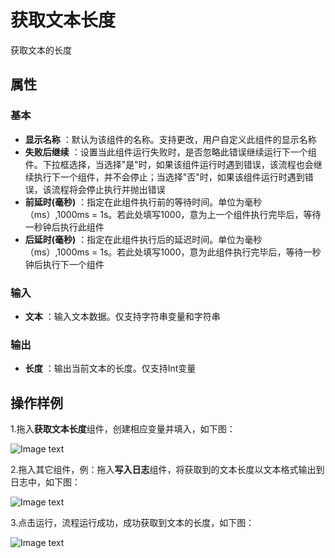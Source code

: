 # 获取文本长度

获取文本的长度

## 属性

### 基本

- **显示名称** ：默认为该组件的名称。支持更改，用户自定义此组件的显示名称
- **失败后继续** ：设置当此组件运行失败时，是否忽略此错误继续运行下一个组件。下拉框选择，当选择"是"时，如果该组件运行时遇到错误，该流程也会继续执行下一个组件，并不会停止；当选择"否"时，如果该组件运行时遇到错误，该流程将会停止执行并抛出错误
- **前延时(毫秒)** ：指定在此组件执行前的等待时间。单位为毫秒（ms）,1000ms = 1s。若此处填写1000，意为上一个组件执行完毕后，等待一秒钟后执行此组件
- **后延时(毫秒)** ：指定在此组件执行后的延迟时间。单位为毫秒（ms）,1000ms = 1s。若此处填写1000，意为此组件执行完毕后，等待一秒钟后执行下一个组件


### 输入

- **文本** ：输入文本数据。仅支持字符串变量和字符串

### 输出
- **长度** ：输出当前文本的长度。仅支持Int变量
## 操作样例
1.拖入**获取文本长度**组件，创建相应变量并填入，如下图：

![Image text](https://docimages.blob.core.chinacloudapi.cn/images/Activities/GetLengthOfTextActivity2021010501.png)

2.拖入其它组件，例：拖入**写入日志**组件，将获取到的文本长度以文本格式输出到日志中，如下图：

![Image text](https://docimages.blob.core.chinacloudapi.cn/images/Activities/GetLengthOfTextActivity2021010502.png)

3.点击运行，流程运行成功，成功获取到文本的长度，如下图：

![Image text](https://docimages.blob.core.chinacloudapi.cn/images/Activities/GetLengthOfTextActivity2021010503.png)